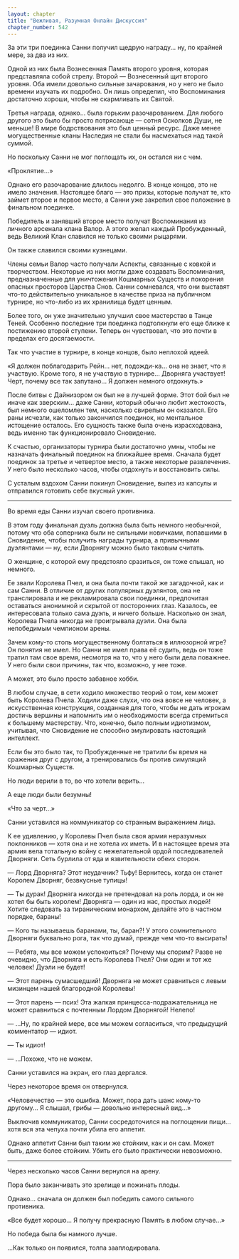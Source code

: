 ```yaml
---
layout: chapter
title: "Вежливая, Разумная Онлайн Дискуссия"
chapter_number: 542
---
```


За эти три поединка Санни получил щедрую награду... ну, по крайней мере, за два из них.

Одной из них была Вознесенная Память второго уровня, которая представляла собой стрелу. Второй — Вознесенный щит второго уровня. Оба имели довольно сильные зачарования, но у него не было времени изучать их подробно. Он лишь определил, что Воспоминания достаточно хороши, чтобы не скармливать их Святой.

Третья награда, однако... была горьким разочарованием. Для любого другого это было бы просто потрясающе — сотня Осколков Души, не меньше! В мире бодрствования это был ценный ресурс. Даже менее могущественные кланы Наследия не стали бы насмехаться над такой суммой.

Но поскольку Санни не мог поглощать их, он остался ни с чем.

«Проклятие...»

Однако его разочарование длилось недолго. В конце концов, это не имело значения. Настоящее благо — это призы, которые получат те, кто займет второе и первое место, а Санни уже закрепил свое положение в финальном поединке.

Победитель и занявший второе место получат Воспоминания из личного арсенала клана Валор. А этого желал каждый Пробужденный, ведь Великий Клан славился не только своими рыцарями.

Он также славился своими кузнецами.

Члены семьи Валор часто получали Аспекты, связанные с ковкой и творчеством. Некоторые из них могли даже создавать Воспоминания, предназначенные для уничтожения Кошмарных Существ и покорения опасных просторов Царства Снов. Санни сомневался, что они выставят что-то действительно уникальное в качестве приза на публичном турнире, но что-либо из их хранилища будет ценным.

Более того, он уже значительно улучшил свое мастерство в Танце Теней. Особенно последние три поединка подтолкнули его еще ближе к постижению второй ступени. Теперь он чувствовал, что это почти в пределах его досягаемости.

Так что участие в турнире, в конце концов, было неплохой идеей.

«Я должен поблагодарить Рейн... нет, подожди-ка... она не знает, что я участвую. Кроме того, я не участвую в турнире... Дворняга участвует! Черт, почему все так запутано... Я должен немного отдохнуть.»

После битвы с Дайнизором он был не в лучшей форме. Этот бой был не иначе как зверским... даже Санни, который обычно любит жестокость, был немного ошеломлен тем, насколько свирепым он оказался. Его раны исчезли, как только закончился поединок, но ментальное истощение осталось. Его сущность также была очень израсходована, ведь именно так функционировало Сновидение.

К счастью, организаторы турнира были достаточно умны, чтобы не назначать финальный поединок на ближайшее время. Сначала будет поединок за третье и четвертое место, а также некоторые развлечения. У него было несколько часов, чтобы отдохнуть и восстановить силы.

С усталым вздохом Санни покинул Сновидение, вылез из капсулы и отправился готовить себе вкусный ужин.

***

Во время еды Санни изучал своего противника.

В этом году финальная дуэль должна была быть немного необычной, потому что оба соперника были не сильными новичками, попавшими в Сновидение, чтобы получить награды турнира, а привычными дуэлянтами — ну, если Дворнягу можно было таковым считать.

О женщине, с которой ему предстояло сразиться, он тоже слышал, но немного.

Ее звали Королева Пчел, и она была почти такой же загадочной, как и сам Санни. В отличие от других популярных дуэлянтов, она не транслировала и не рекламировала свои поединки, предпочитая оставаться анонимной и скрытой от посторонних глаз. Казалось, ее интересовала только сама дуэль, и ничего больше. Насколько он знал, Королева Пчела никогда не проигрывала дуэли. Она была непобедимым чемпионом арены.

Зачем кому-то столь могущественному болтаться в иллюзорной игре? Он понятия не имел. Но Санни не имел права её судить, ведь он тоже тратил там свое время, несмотря на то, что у него были дела поважнее. У него были свои причины, так что, возможно, у нее тоже.

А может, это было просто забавное хобби.

В любом случае, в сети ходило множество теорий о том, кем может быть Королева Пчела. Ходили даже слухи, что она вовсе не человек, а искусственная конструкция, созданная для того, чтобы не дать игрокам достичь вершины и напомнить им о необходимости всегда стремиться к большему мастерству. Что, конечно, было полным идиотизмом, учитывая, что Сновидение не способно эмулировать настоящий интеллект.

Если бы это было так, то Пробужденные не тратили бы время на сражения друг с другом, а тренировались бы против симуляций Кошмарных Существ.

Но люди верили в то, во что хотели верить...

А еще люди были безумны!

«Что за черт...»

Санни уставился на коммуникатор со странным выражением лица.

К ее удивлению, у Королевы Пчел была своя армия неразумных поклонников — хотя она и не хотела их иметь. И в настоящее время эта армия вела тотальную войну с нежелательной ордой последователей Дворняги. Сеть бурлила от яда и язвительности обеих сторон.

— Лорд Дворняга? Этот неудачник? Тьфу! Вернитесь, когда он станет Королем Дворняг, безвкусные тупицы!

— Ты дурак! Дворняга никогда не претендовал на роль лорда, и он не хотел бы быть королем! Дворняга — один из нас, простых людей! Хотите следовать за тираническим монархом, делайте это в частном порядке, бараны!

— Кого ты называешь баранами, ты, баран?! У этого сомнительного Дворняги буквально рога, так что думай, прежде чем что-то высирать!

— Ребята, мы все можем успокоиться? Почему мы спорим? Разве не очевидно, что Дворняга и есть Королева Пчел? Они один и тот же человек! Дуэли не будет!

— Этот парень сумасшедший! Дворняга не может сравниться с левым мизинцем нашей благородной Королевы!

— Этот парень — псих! Эта жалкая принцесса-подражательница не может сравниться с почтенным Лордом Дворнягой! Нелепо!

— ...Ну, по крайней мере, все мы можем согласиться, что предыдущий комментатор — идиот.

— Ты идиот!

— ...Похоже, что не можем.

Санни уставился на экран, его глаз дергался.

Через некоторое время он отвернулся.

«Человечество — это ошибка. Может, пора дать шанс кому-то другому... Я слышал, грибы — довольно интересный вид...»

Выключив коммуникатор, Санни сосредоточился на поглощении пищи... хотя вся эта чепуха почти убила его аппетит.

Однако аппетит Санни был таким же стойким, как и он сам. Может быть, даже более стойким. Убить его было практически невозможно.

***

Через несколько часов Санни вернулся на арену.

Пора было заканчивать это зрелище и пожинать плоды.

Однако... сначала он должен был победить самого сильного противника.

«Все будет хорошо... Я получу прекрасную Память в любом случае...»

Но победа была бы намного лучше.

...Как только он появился, толпа зааплодировала.